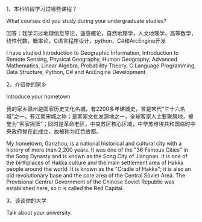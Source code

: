 1、本科阶段学习过哪些课程？ 

What courses did you study during your undergraduate studies?

回答：我学习过地理信息导论，遥感概论，自然地理学，人文地理学，高等数学，线性代数，概率论，C语言程序设计，python，C#和ArcEngine开发

I have studied Introduction to Geographic Information, Introduction to Remote Sensing, Physical Geography, Human Geography, Advanced Mathematics, Linear Algebra, Probability Theory, C Language Programming, Data Structure, Python, C# and ArcEngine Development



2、介绍你的家乡

Introduce your hometown

我的家乡赣州是国家历史文化名城，有2200多年建城史，曾是宋代“三十六名城”之一，有江南宋城之称；是客家文化发源地之一，全球客家人主要聚居地，被誉为“客家摇篮”；同时是革命老区，中央苏区核心区域，中华苏维埃共和国临时中央政府曾在此成立，故被称为红色故都。

My hometown, Ganzhou, is a national historical and cultural city with a history of more than 2,200 years. It was one of the "36 Famous Cities" in the Song Dynasty and is known as the Song City of Jiangnan. It is one of the birthplaces of Hakka culture and the main settlement area of Hakka people around the world. It is known as the "Cradle of Hakka"; it is also an old revolutionary base and the core area of the Central Soviet Area. The Provisional Central Government of the Chinese Soviet Republic was established here, so it is called the Red Capital.



3、谈谈你的大学

Talk about your university.

